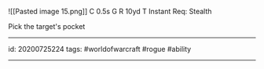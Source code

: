![[Pasted image 15.png]]
C 0.5s
G 
R 10yd
T Instant
Req: Stealth

Pick the target's pocket

---

id: 20200725224
tags: #worldofwarcraft #rogue #ability

---